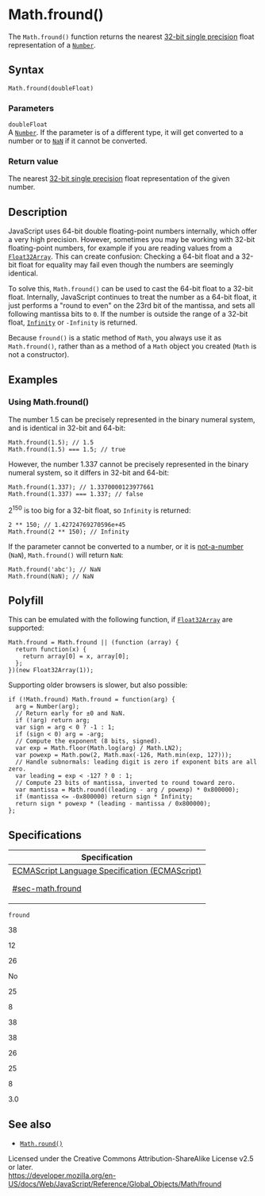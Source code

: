 # Math.fround()

The `Math.fround()` function returns the nearest [32-bit single precision](https://en.wikipedia.org/wiki/Single-precision_floating-point_format) float representation of a [`Number`](../number).

## Syntax

    Math.fround(doubleFloat)

### Parameters

`doubleFloat`  
A [`Number`](../number). If the parameter is of a different type, it will get converted to a number or to [`NaN`](../nan) if it cannot be converted.

### Return value

The nearest [32-bit single precision](https://en.wikipedia.org/wiki/Single-precision_floating-point_format) float representation of the given number.

## Description

JavaScript uses 64-bit double floating-point numbers internally, which offer a very high precision. However, sometimes you may be working with 32-bit floating-point numbers, for example if you are reading values from a [`Float32Array`](../float32array). This can create confusion: Checking a 64-bit float and a 32-bit float for equality may fail even though the numbers are seemingly identical.

To solve this, `Math.fround()` can be used to cast the 64-bit float to a 32-bit float. Internally, JavaScript continues to treat the number as a 64-bit float, it just performs a "round to even" on the 23rd bit of the mantissa, and sets all following mantissa bits to `0`. If the number is outside the range of a 32-bit float, [`Infinity`](../infinity) or `-Infinity` is returned.

Because `fround()` is a static method of `Math`, you always use it as `Math.fround()`, rather than as a method of a `Math` object you created (`Math` is not a constructor).

## Examples

### Using Math.fround()

The number 1.5 can be precisely represented in the binary numeral system, and is identical in 32-bit and 64-bit:

    Math.fround(1.5); // 1.5
    Math.fround(1.5) === 1.5; // true

However, the number 1.337 cannot be precisely represented in the binary numeral system, so it differs in 32-bit and 64-bit:

    Math.fround(1.337); // 1.3370000123977661
    Math.fround(1.337) === 1.337; // false

2<sup>150</sup> is too big for a 32-bit float, so `Infinity` is returned:

    2 ** 150; // 1.42724769270596e+45
    Math.fround(2 ** 150); // Infinity

If the parameter cannot be converted to a number, or it is [not-a-number](https://en.wikipedia.org/wiki/NaN) (`NaN`), `Math.fround()` will return `NaN`:

    Math.fround('abc'); // NaN
    Math.fround(NaN); // NaN

## Polyfill

This can be emulated with the following function, if [`Float32Array`](../float32array) are supported:

    Math.fround = Math.fround || (function (array) {
      return function(x) {
        return array[0] = x, array[0];
      };
    })(new Float32Array(1));

Supporting older browsers is slower, but also possible:

    if (!Math.fround) Math.fround = function(arg) {
      arg = Number(arg);
      // Return early for ±0 and NaN.
      if (!arg) return arg;
      var sign = arg < 0 ? -1 : 1;
      if (sign < 0) arg = -arg;
      // Compute the exponent (8 bits, signed).
      var exp = Math.floor(Math.log(arg) / Math.LN2);
      var powexp = Math.pow(2, Math.max(-126, Math.min(exp, 127)));
      // Handle subnormals: leading digit is zero if exponent bits are all zero.
      var leading = exp < -127 ? 0 : 1;
      // Compute 23 bits of mantissa, inverted to round toward zero.
      var mantissa = Math.round((leading - arg / powexp) * 0x800000);
      if (mantissa <= -0x800000) return sign * Infinity;
      return sign * powexp * (leading - mantissa / 0x800000);
    };

## Specifications

<table><thead><tr class="header"><th>Specification</th></tr></thead><tbody><tr class="odd"><td><a href="https://tc39.es/ecma262/#sec-math.fround">ECMAScript Language Specification (ECMAScript) 
<br/>

<span class="small">#sec-math.fround</span></a></td></tr></tbody></table>

`fround`

38

12

26

No

25

8

38

38

26

25

8

3.0

## See also

-   [`Math.round()`](round)

 
Licensed under the Creative Commons Attribution-ShareAlike License v2.5 or later.  
<a href="https://developer.mozilla.org/en-US/docs/Web/JavaScript/Reference/Global_Objects/Math/fround" class="_attribution-link">https://developer.mozilla.org/en-US/docs/Web/JavaScript/Reference/Global_Objects/Math/fround</a>
